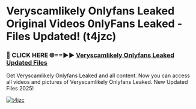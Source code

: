 # Veryscamlikely Onlyfans Leaked Original Videos 0nlyFans Leaked - Files Updated! (t4jzc)

<h3>🔴 CLICK HERE 🌐==►► <a href="https://tinyurl.com/2wckxsce" rel="nofollow">Veryscamlikely Onlyfans Leaked Updated Files</a></h3>

Get Veryscamlikely Onlyfans Leaked and all content. Now you can access all videos and pictures of Veryscamlikely Onlyfans Leaked. New Updated Files 2025!

[![t4jzc](https://i.imgur.com/AFduVYN.gif)](https://tinyurl.com/2wckxsce)
